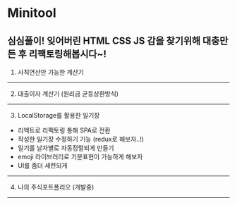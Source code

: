 # Minitool

<H2>심심풀이! 잊어버린 HTML CSS JS 감을 찾기위해 대충만든 후 리팩토링해봅시다~!</H1>

1. 사칙연산만 가능한 계산기
***
2. 대출이자 계산기 (원리금 균등상환방식)
***
3. LocalStorage를 활용한 일기장

* 리액트로 리팩토링 통해 SPA로 전환
* 작성한 일기장 수정하기 기능 (redux로 해보자..!)
* 일기를 날자별로 자동정렬되게 만들기
* emoji 라이브러리로 기분표현이 가능하게 해보자
* UI를 좀더 세련되게
***
4. 나의 주식포트폴리오 (개발중)
***


